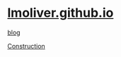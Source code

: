 # [lmoliver.github.io](https://lmoliver.github.io)

[blog](https://lmoliver.github.io/blog)

[Construction](https://lmoliver.github.io/demos/construction)
